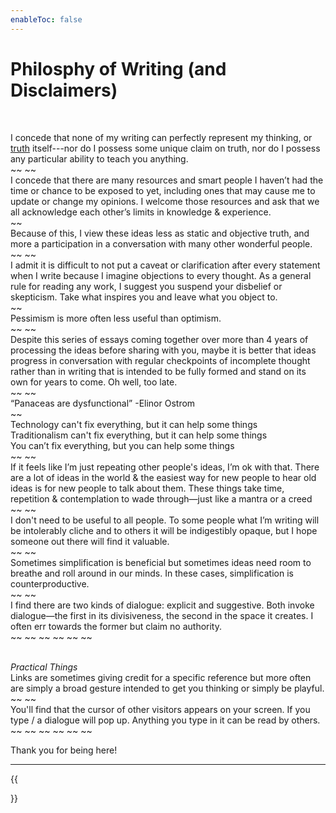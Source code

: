 ```yaml
---
enableToc: false
---
```


# Philosphy of Writing (and Disclaimers)

<br>

I concede that none of my writing can perfectly represent my thinking, or [truth](https://genius.com/Twain-in-the-high-of-the-morning-lyrics#:~:text=I%20recall%20that%20I%20used%20to%20despair%20at%20the%20lost%20chance%20of%20knowing%0AA%20much%20longed%20for%20beauty%0ABut%20now%20that%20I%20know%20it%27s%20my%20duty%20to%20love%20life%0ANot%20try%20and%20know%20life%0ATo%20show%20it%2Dto%20show%20I%20don%27t%20know%20yet%20I%20know%20that%20it%27s%20real) itself---nor do I possess some unique claim on truth, nor do I possess any particular ability to teach you anything.
<br> ~~ ~~ <br>
I concede that there are many resources and smart people I haven’t had the time or chance to be exposed to yet, including ones that may cause me to update or change my opinions. I welcome those resources and ask that we all acknowledge each other’s limits in knowledge & experience.
<br> ~~ <br>
Because of this, I view these ideas less as static and objective truth, and more a participation in a conversation with many other wonderful people.
<br> ~~ ~~ <br>
I admit it is difficult to not put a caveat or clarification after every statement when I write because I imagine objections to every thought. As a general rule for reading any work, I suggest you suspend your disbelief or skepticism. Take what inspires you and leave what you object to. 
<br> ~~ <br>
Pessimism is more often less useful than optimism.
<br> ~~ ~~ <br>
Despite this series of essays coming together over more than 4 years of processing the ideas before sharing with you, maybe it is better that ideas progress in conversation with regular checkpoints of incomplete thought rather than in writing that is intended to be fully formed and stand on its own for years to come. Oh well, too late.
<br> ~~ ~~ <br>
“Panaceas are dysfunctional” -Elinor Ostrom
<br> ~~ <br>
Technology can't fix everything, but it can help some things <br>
Traditionalism can't fix everything, but it can help some things <br>
You can’t fix everything, but you can help some things
<br> ~~ ~~ <br>
If it feels like I’m just repeating other people's ideas, I’m ok with that. There are a lot of ideas in the world & the easiest way for new people to hear old ideas is for new people to talk about them. These things take time, repetition & contemplation to wade through—just like a mantra or a creed 
<br> ~~ ~~ <br>
I don't need to be useful to all people. To some people what I’m writing will be intolerably cliche and to others it will be indigestibly opaque, but I hope someone out there will find it valuable.
<br> ~~ ~~ <br>
Sometimes simplification is beneficial but sometimes ideas need room to breathe and roll around in our minds. In these cases, simplification is counterproductive.
<br> ~~ ~~ <br>
I find there are two kinds of dialogue: explicit and suggestive. Both invoke dialogue—the first in its divisiveness, the second in the space it creates. I often err towards the former but claim no authority.
<br> ~~ ~~ ~~ ~~ ~~ ~~ <br><br>

*Practical Things* <br>
Links are sometimes giving credit for a specific reference but more often are simply a broad gesture intended to get you thinking or simply be playful.
<br> ~~ ~~ <br>
You'll find that the cursor of other visitors appears on your screen. If you type / a dialogue will pop up. Anything you type in it can be read by others.
<br> ~~ ~~ ~~ ~~ ~~ ~~ <br>


Thank you for being here!

---

{{<nav nextLink="/1-Relationship" nextText="1. Relationship →">}}
